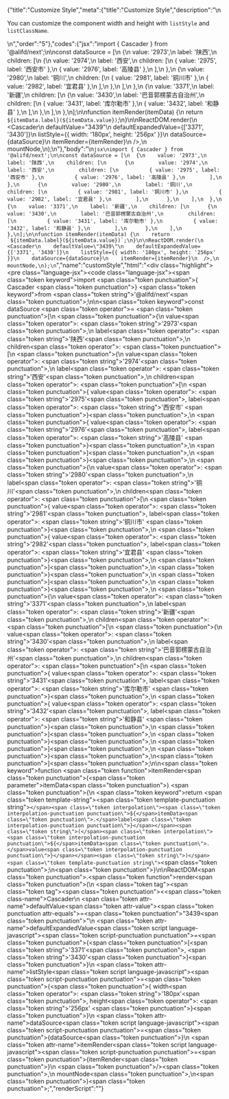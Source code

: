 {"title":"Customize Style","meta":{"title":"Customize Style","description":"\n<p>You can customize the component width and height with <code>listStyle</code> and <code>listClassName</code>.</p>\n","order":"5"},"codes":{"jsx":"import { Cascader } from '@alifd/next';\n\nconst dataSource = [\n  {\n    value: '2973',\n    label: '陕西',\n    children: [\n      {\n        value: '2974',\n        label: '西安',\n        children: [\n          { value: '2975', label: '西安市' },\n          { value: '2976', label: '高陵县' },\n        ],\n      },\n      {\n        value: '2980',\n        label: '铜川',\n        children: [\n          { value: '2981', label: '铜川市' },\n          { value: '2982', label: '宜君县' },\n        ],\n      },\n    ],\n  },\n  {\n    value: '3371',\n    label: '新疆',\n    children: [\n      {\n        value: '3430',\n        label: '巴音郭楞蒙古自治州',\n        children: [\n          { value: '3431', label: '库尔勒市' },\n          { value: '3432', label: '和静县' },\n        ],\n      },\n    ],\n  },\n];\n\nfunction itemRender(itemData) {\n    return `${itemData.label}(${itemData.value})`;\n}\n\nReactDOM.render(\n  <Cascader\n    defaultValue=\"3439\"\n    defaultExpandedValue={['3371', '3430']}\n    listStyle={{ width: '180px', height: '256px' }}\n    dataSource={dataSource}\n    itemRender={itemRender}\n  />,\n  mountNode,\n);\n"},"body":"\n````jsx\nimport { Cascader } from '@alifd/next';\n\nconst dataSource = [\n  {\n    value: '2973',\n    label: '陕西',\n    children: [\n      {\n        value: '2974',\n        label: '西安',\n        children: [\n          { value: '2975', label: '西安市' },\n          { value: '2976', label: '高陵县' },\n        ],\n      },\n      {\n        value: '2980',\n        label: '铜川',\n        children: [\n          { value: '2981', label: '铜川市' },\n          { value: '2982', label: '宜君县' },\n        ],\n      },\n    ],\n  },\n  {\n    value: '3371',\n    label: '新疆',\n    children: [\n      {\n        value: '3430',\n        label: '巴音郭楞蒙古自治州',\n        children: [\n          { value: '3431', label: '库尔勒市' },\n          { value: '3432', label: '和静县' },\n        ],\n      },\n    ],\n  },\n];\n\nfunction itemRender(itemData) {\n    return `${itemData.label}(${itemData.value})`;\n}\n\nReactDOM.render(\n  <Cascader\n    defaultValue=\"3439\"\n    defaultExpandedValue={['3371', '3430']}\n    listStyle={{ width: '180px', height: '256px' }}\n    dataSource={dataSource}\n    itemRender={itemRender}\n  />,\n  mountNode,\n);\n````","name":"customStyle","html":"<script>(function(){'use strict';\n\nvar _next = require('@alifd/next');\n\nvar dataSource = [{\n  value: '2973',\n  label: '陕西',\n  children: [{\n    value: '2974',\n    label: '西安',\n    children: [{ value: '2975', label: '西安市' }, { value: '2976', label: '高陵县' }]\n  }, {\n    value: '2980',\n    label: '铜川',\n    children: [{ value: '2981', label: '铜川市' }, { value: '2982', label: '宜君县' }]\n  }]\n}, {\n  value: '3371',\n  label: '新疆',\n  children: [{\n    value: '3430',\n    label: '巴音郭楞蒙古自治州',\n    children: [{ value: '3431', label: '库尔勒市' }, { value: '3432', label: '和静县' }]\n  }]\n}];\n\nfunction itemRender(itemData) {\n  return itemData.label + '(' + itemData.value + ')';\n}\n\nReactDOM.render(React.createElement(_next.Cascader, {\n  defaultValue: '3439',\n  defaultExpandedValue: ['3371', '3430'],\n  listStyle: { width: '180px', height: '256px' },\n  dataSource: dataSource,\n  itemRender: itemRender\n}), mountNode);})()</script><div class=\"highlight\"><pre class=\"language-jsx\"><code class=\"language-jsx\"><span class=\"token keyword\">import</span> <span class=\"token punctuation\">{</span> Cascader <span class=\"token punctuation\">}</span> <span class=\"token keyword\">from</span> <span class=\"token string\">'@alifd/next'</span><span class=\"token punctuation\">;</span>\n\n<span class=\"token keyword\">const</span> dataSource <span class=\"token operator\">=</span> <span class=\"token punctuation\">[</span>\n  <span class=\"token punctuation\">{</span>\n    value<span class=\"token operator\">:</span> <span class=\"token string\">'2973'</span><span class=\"token punctuation\">,</span>\n    label<span class=\"token operator\">:</span> <span class=\"token string\">'陕西'</span><span class=\"token punctuation\">,</span>\n    children<span class=\"token operator\">:</span> <span class=\"token punctuation\">[</span>\n      <span class=\"token punctuation\">{</span>\n        value<span class=\"token operator\">:</span> <span class=\"token string\">'2974'</span><span class=\"token punctuation\">,</span>\n        label<span class=\"token operator\">:</span> <span class=\"token string\">'西安'</span><span class=\"token punctuation\">,</span>\n        children<span class=\"token operator\">:</span> <span class=\"token punctuation\">[</span>\n          <span class=\"token punctuation\">{</span> value<span class=\"token operator\">:</span> <span class=\"token string\">'2975'</span><span class=\"token punctuation\">,</span> label<span class=\"token operator\">:</span> <span class=\"token string\">'西安市'</span> <span class=\"token punctuation\">}</span><span class=\"token punctuation\">,</span>\n          <span class=\"token punctuation\">{</span> value<span class=\"token operator\">:</span> <span class=\"token string\">'2976'</span><span class=\"token punctuation\">,</span> label<span class=\"token operator\">:</span> <span class=\"token string\">'高陵县'</span> <span class=\"token punctuation\">}</span><span class=\"token punctuation\">,</span>\n        <span class=\"token punctuation\">]</span><span class=\"token punctuation\">,</span>\n      <span class=\"token punctuation\">}</span><span class=\"token punctuation\">,</span>\n      <span class=\"token punctuation\">{</span>\n        value<span class=\"token operator\">:</span> <span class=\"token string\">'2980'</span><span class=\"token punctuation\">,</span>\n        label<span class=\"token operator\">:</span> <span class=\"token string\">'铜川'</span><span class=\"token punctuation\">,</span>\n        children<span class=\"token operator\">:</span> <span class=\"token punctuation\">[</span>\n          <span class=\"token punctuation\">{</span> value<span class=\"token operator\">:</span> <span class=\"token string\">'2981'</span><span class=\"token punctuation\">,</span> label<span class=\"token operator\">:</span> <span class=\"token string\">'铜川市'</span> <span class=\"token punctuation\">}</span><span class=\"token punctuation\">,</span>\n          <span class=\"token punctuation\">{</span> value<span class=\"token operator\">:</span> <span class=\"token string\">'2982'</span><span class=\"token punctuation\">,</span> label<span class=\"token operator\">:</span> <span class=\"token string\">'宜君县'</span> <span class=\"token punctuation\">}</span><span class=\"token punctuation\">,</span>\n        <span class=\"token punctuation\">]</span><span class=\"token punctuation\">,</span>\n      <span class=\"token punctuation\">}</span><span class=\"token punctuation\">,</span>\n    <span class=\"token punctuation\">]</span><span class=\"token punctuation\">,</span>\n  <span class=\"token punctuation\">}</span><span class=\"token punctuation\">,</span>\n  <span class=\"token punctuation\">{</span>\n    value<span class=\"token operator\">:</span> <span class=\"token string\">'3371'</span><span class=\"token punctuation\">,</span>\n    label<span class=\"token operator\">:</span> <span class=\"token string\">'新疆'</span><span class=\"token punctuation\">,</span>\n    children<span class=\"token operator\">:</span> <span class=\"token punctuation\">[</span>\n      <span class=\"token punctuation\">{</span>\n        value<span class=\"token operator\">:</span> <span class=\"token string\">'3430'</span><span class=\"token punctuation\">,</span>\n        label<span class=\"token operator\">:</span> <span class=\"token string\">'巴音郭楞蒙古自治州'</span><span class=\"token punctuation\">,</span>\n        children<span class=\"token operator\">:</span> <span class=\"token punctuation\">[</span>\n          <span class=\"token punctuation\">{</span> value<span class=\"token operator\">:</span> <span class=\"token string\">'3431'</span><span class=\"token punctuation\">,</span> label<span class=\"token operator\">:</span> <span class=\"token string\">'库尔勒市'</span> <span class=\"token punctuation\">}</span><span class=\"token punctuation\">,</span>\n          <span class=\"token punctuation\">{</span> value<span class=\"token operator\">:</span> <span class=\"token string\">'3432'</span><span class=\"token punctuation\">,</span> label<span class=\"token operator\">:</span> <span class=\"token string\">'和静县'</span> <span class=\"token punctuation\">}</span><span class=\"token punctuation\">,</span>\n        <span class=\"token punctuation\">]</span><span class=\"token punctuation\">,</span>\n      <span class=\"token punctuation\">}</span><span class=\"token punctuation\">,</span>\n    <span class=\"token punctuation\">]</span><span class=\"token punctuation\">,</span>\n  <span class=\"token punctuation\">}</span><span class=\"token punctuation\">,</span>\n<span class=\"token punctuation\">]</span><span class=\"token punctuation\">;</span>\n\n<span class=\"token keyword\">function</span> <span class=\"token function\">itemRender</span><span class=\"token punctuation\">(</span><span class=\"token parameter\">itemData</span><span class=\"token punctuation\">)</span> <span class=\"token punctuation\">{</span>\n    <span class=\"token keyword\">return</span> <span class=\"token template-string\"><span class=\"token template-punctuation string\">`</span><span class=\"token interpolation\"><span class=\"token interpolation-punctuation punctuation\">${</span>itemData<span class=\"token punctuation\">.</span>label<span class=\"token interpolation-punctuation punctuation\">}</span></span><span class=\"token string\">(</span><span class=\"token interpolation\"><span class=\"token interpolation-punctuation punctuation\">${</span>itemData<span class=\"token punctuation\">.</span>value<span class=\"token interpolation-punctuation punctuation\">}</span></span><span class=\"token string\">)</span><span class=\"token template-punctuation string\">`</span></span><span class=\"token punctuation\">;</span>\n<span class=\"token punctuation\">}</span>\n\nReactDOM<span class=\"token punctuation\">.</span><span class=\"token function\">render</span><span class=\"token punctuation\">(</span>\n  <span class=\"token tag\"><span class=\"token tag\"><span class=\"token punctuation\">&lt;</span><span class=\"token class-name\">Cascader</span></span>\n    <span class=\"token attr-name\">defaultValue</span><span class=\"token attr-value\"><span class=\"token punctuation attr-equals\">=</span><span class=\"token punctuation\">\"</span>3439<span class=\"token punctuation\">\"</span></span>\n    <span class=\"token attr-name\">defaultExpandedValue</span><span class=\"token script language-javascript\"><span class=\"token script-punctuation punctuation\">=</span><span class=\"token punctuation\">{</span><span class=\"token punctuation\">[</span><span class=\"token string\">'3371'</span><span class=\"token punctuation\">,</span> <span class=\"token string\">'3430'</span><span class=\"token punctuation\">]</span><span class=\"token punctuation\">}</span></span>\n    <span class=\"token attr-name\">listStyle</span><span class=\"token script language-javascript\"><span class=\"token script-punctuation punctuation\">=</span><span class=\"token punctuation\">{</span><span class=\"token punctuation\">{</span> width<span class=\"token operator\">:</span> <span class=\"token string\">'180px'</span><span class=\"token punctuation\">,</span> height<span class=\"token operator\">:</span> <span class=\"token string\">'256px'</span> <span class=\"token punctuation\">}</span><span class=\"token punctuation\">}</span></span>\n    <span class=\"token attr-name\">dataSource</span><span class=\"token script language-javascript\"><span class=\"token script-punctuation punctuation\">=</span><span class=\"token punctuation\">{</span>dataSource<span class=\"token punctuation\">}</span></span>\n    <span class=\"token attr-name\">itemRender</span><span class=\"token script language-javascript\"><span class=\"token script-punctuation punctuation\">=</span><span class=\"token punctuation\">{</span>itemRender<span class=\"token punctuation\">}</span></span>\n  <span class=\"token punctuation\">/></span></span><span class=\"token punctuation\">,</span>\n  mountNode<span class=\"token punctuation\">,</span>\n<span class=\"token punctuation\">)</span><span class=\"token punctuation\">;</span></code></pre></div>","renderScript":"<script>(function(){'use strict';\n\nvar _createClass = function () { function defineProperties(target, props) { for (var i = 0; i < props.length; i++) { var descriptor = props[i]; descriptor.enumerable = descriptor.enumerable || false; descriptor.configurable = true; if (\"value\" in descriptor) descriptor.writable = true; Object.defineProperty(target, descriptor.key, descriptor); } } return function (Constructor, protoProps, staticProps) { if (protoProps) defineProperties(Constructor.prototype, protoProps); if (staticProps) defineProperties(Constructor, staticProps); return Constructor; }; }();\n\nvar _reactLive = require('react-live');\n\nvar _next = require('@alifd/next');\n\nfunction _classCallCheck(instance, Constructor) { if (!(instance instanceof Constructor)) { throw new TypeError(\"Cannot call a class as a function\"); } }\n\nfunction _possibleConstructorReturn(self, call) { if (!self) { throw new ReferenceError(\"this hasn't been initialised - super() hasn't been called\"); } return call && (typeof call === \"object\" || typeof call === \"function\") ? call : self; }\n\nfunction _inherits(subClass, superClass) { if (typeof superClass !== \"function\" && superClass !== null) { throw new TypeError(\"Super expression must either be null or a function, not \" + typeof superClass); } subClass.prototype = Object.create(superClass && superClass.prototype, { constructor: { value: subClass, enumerable: false, writable: true, configurable: true } }); if (superClass) Object.setPrototypeOf ? Object.setPrototypeOf(subClass, superClass) : subClass.__proto__ = superClass; }\n\nwindow.demoNames.push('customStyleEnUs');\n\n\nwindow.customStyleEnUsRenderScript = function customStyleEnUsRenderScript(liveDemo) {\n  var mountNode = document.getElementById('customStyleEnUs-mount');\n  if (liveDemo === \"false\") {\n    var itemRender = function itemRender(itemData) {\n      return itemData.label + '(' + itemData.value + ')';\n    };\n\n    document.getElementById('customStyleEnUs-body').innerHTML = '<pre class=\"language-jsx\"><code class=\"language-jsx\"><span class=\"token keyword\">import</span> <span class=\"token punctuation\">{</span> Cascader <span class=\"token punctuation\">}</span> <span class=\"token keyword\">from</span> <span class=\"token string\">\\'@alifd/next\\'</span><span class=\"token punctuation\">;</span>\\n\\n<span class=\"token keyword\">const</span> dataSource <span class=\"token operator\">=</span> <span class=\"token punctuation\">[</span>\\n  <span class=\"token punctuation\">{</span>\\n    value<span class=\"token operator\">:</span> <span class=\"token string\">\\'2973\\'</span><span class=\"token punctuation\">,</span>\\n    label<span class=\"token operator\">:</span> <span class=\"token string\">\\'\\u9655\\u897F\\'</span><span class=\"token punctuation\">,</span>\\n    children<span class=\"token operator\">:</span> <span class=\"token punctuation\">[</span>\\n      <span class=\"token punctuation\">{</span>\\n        value<span class=\"token operator\">:</span> <span class=\"token string\">\\'2974\\'</span><span class=\"token punctuation\">,</span>\\n        label<span class=\"token operator\">:</span> <span class=\"token string\">\\'\\u897F\\u5B89\\'</span><span class=\"token punctuation\">,</span>\\n        children<span class=\"token operator\">:</span> <span class=\"token punctuation\">[</span>\\n          <span class=\"token punctuation\">{</span> value<span class=\"token operator\">:</span> <span class=\"token string\">\\'2975\\'</span><span class=\"token punctuation\">,</span> label<span class=\"token operator\">:</span> <span class=\"token string\">\\'\\u897F\\u5B89\\u5E02\\'</span> <span class=\"token punctuation\">}</span><span class=\"token punctuation\">,</span>\\n          <span class=\"token punctuation\">{</span> value<span class=\"token operator\">:</span> <span class=\"token string\">\\'2976\\'</span><span class=\"token punctuation\">,</span> label<span class=\"token operator\">:</span> <span class=\"token string\">\\'\\u9AD8\\u9675\\u53BF\\'</span> <span class=\"token punctuation\">}</span><span class=\"token punctuation\">,</span>\\n        <span class=\"token punctuation\">]</span><span class=\"token punctuation\">,</span>\\n      <span class=\"token punctuation\">}</span><span class=\"token punctuation\">,</span>\\n      <span class=\"token punctuation\">{</span>\\n        value<span class=\"token operator\">:</span> <span class=\"token string\">\\'2980\\'</span><span class=\"token punctuation\">,</span>\\n        label<span class=\"token operator\">:</span> <span class=\"token string\">\\'\\u94DC\\u5DDD\\'</span><span class=\"token punctuation\">,</span>\\n        children<span class=\"token operator\">:</span> <span class=\"token punctuation\">[</span>\\n          <span class=\"token punctuation\">{</span> value<span class=\"token operator\">:</span> <span class=\"token string\">\\'2981\\'</span><span class=\"token punctuation\">,</span> label<span class=\"token operator\">:</span> <span class=\"token string\">\\'\\u94DC\\u5DDD\\u5E02\\'</span> <span class=\"token punctuation\">}</span><span class=\"token punctuation\">,</span>\\n          <span class=\"token punctuation\">{</span> value<span class=\"token operator\">:</span> <span class=\"token string\">\\'2982\\'</span><span class=\"token punctuation\">,</span> label<span class=\"token operator\">:</span> <span class=\"token string\">\\'\\u5B9C\\u541B\\u53BF\\'</span> <span class=\"token punctuation\">}</span><span class=\"token punctuation\">,</span>\\n        <span class=\"token punctuation\">]</span><span class=\"token punctuation\">,</span>\\n      <span class=\"token punctuation\">}</span><span class=\"token punctuation\">,</span>\\n    <span class=\"token punctuation\">]</span><span class=\"token punctuation\">,</span>\\n  <span class=\"token punctuation\">}</span><span class=\"token punctuation\">,</span>\\n  <span class=\"token punctuation\">{</span>\\n    value<span class=\"token operator\">:</span> <span class=\"token string\">\\'3371\\'</span><span class=\"token punctuation\">,</span>\\n    label<span class=\"token operator\">:</span> <span class=\"token string\">\\'\\u65B0\\u7586\\'</span><span class=\"token punctuation\">,</span>\\n    children<span class=\"token operator\">:</span> <span class=\"token punctuation\">[</span>\\n      <span class=\"token punctuation\">{</span>\\n        value<span class=\"token operator\">:</span> <span class=\"token string\">\\'3430\\'</span><span class=\"token punctuation\">,</span>\\n        label<span class=\"token operator\">:</span> <span class=\"token string\">\\'\\u5DF4\\u97F3\\u90ED\\u695E\\u8499\\u53E4\\u81EA\\u6CBB\\u5DDE\\'</span><span class=\"token punctuation\">,</span>\\n        children<span class=\"token operator\">:</span> <span class=\"token punctuation\">[</span>\\n          <span class=\"token punctuation\">{</span> value<span class=\"token operator\">:</span> <span class=\"token string\">\\'3431\\'</span><span class=\"token punctuation\">,</span> label<span class=\"token operator\">:</span> <span class=\"token string\">\\'\\u5E93\\u5C14\\u52D2\\u5E02\\'</span> <span class=\"token punctuation\">}</span><span class=\"token punctuation\">,</span>\\n          <span class=\"token punctuation\">{</span> value<span class=\"token operator\">:</span> <span class=\"token string\">\\'3432\\'</span><span class=\"token punctuation\">,</span> label<span class=\"token operator\">:</span> <span class=\"token string\">\\'\\u548C\\u9759\\u53BF\\'</span> <span class=\"token punctuation\">}</span><span class=\"token punctuation\">,</span>\\n        <span class=\"token punctuation\">]</span><span class=\"token punctuation\">,</span>\\n      <span class=\"token punctuation\">}</span><span class=\"token punctuation\">,</span>\\n    <span class=\"token punctuation\">]</span><span class=\"token punctuation\">,</span>\\n  <span class=\"token punctuation\">}</span><span class=\"token punctuation\">,</span>\\n<span class=\"token punctuation\">]</span><span class=\"token punctuation\">;</span>\\n\\n<span class=\"token keyword\">function</span> <span class=\"token function\">itemRender</span><span class=\"token punctuation\">(</span><span class=\"token parameter\">itemData</span><span class=\"token punctuation\">)</span> <span class=\"token punctuation\">{</span>\\n    <span class=\"token keyword\">return</span> <span class=\"token template-string\"><span class=\"token template-punctuation string\">{backquote}</span><span class=\"token interpolation\"><span class=\"token interpolation-punctuation punctuation\">{dollar}{</span>itemData<span class=\"token punctuation\">.</span>label<span class=\"token interpolation-punctuation punctuation\">}</span></span><span class=\"token string\">(</span><span class=\"token interpolation\"><span class=\"token interpolation-punctuation punctuation\">{dollar}{</span>itemData<span class=\"token punctuation\">.</span>value<span class=\"token interpolation-punctuation punctuation\">}</span></span><span class=\"token string\">)</span><span class=\"token template-punctuation string\">{backquote}</span></span><span class=\"token punctuation\">;</span>\\n<span class=\"token punctuation\">}</span>\\n\\nReactDOM<span class=\"token punctuation\">.</span><span class=\"token function\">render</span><span class=\"token punctuation\">(</span>\\n  <span class=\"token tag\"><span class=\"token tag\"><span class=\"token punctuation\">&lt;</span><span class=\"token class-name\">Cascader</span></span>\\n    <span class=\"token attr-name\">defaultValue</span><span class=\"token attr-value\"><span class=\"token punctuation attr-equals\">=</span><span class=\"token punctuation\">\"</span>3439<span class=\"token punctuation\">\"</span></span>\\n    <span class=\"token attr-name\">defaultExpandedValue</span><span class=\"token script language-javascript\"><span class=\"token script-punctuation punctuation\">=</span><span class=\"token punctuation\">{</span><span class=\"token punctuation\">[</span><span class=\"token string\">\\'3371\\'</span><span class=\"token punctuation\">,</span> <span class=\"token string\">\\'3430\\'</span><span class=\"token punctuation\">]</span><span class=\"token punctuation\">}</span></span>\\n    <span class=\"token attr-name\">listStyle</span><span class=\"token script language-javascript\"><span class=\"token script-punctuation punctuation\">=</span><span class=\"token punctuation\">{</span><span class=\"token punctuation\">{</span> width<span class=\"token operator\">:</span> <span class=\"token string\">\\'180px\\'</span><span class=\"token punctuation\">,</span> height<span class=\"token operator\">:</span> <span class=\"token string\">\\'256px\\'</span> <span class=\"token punctuation\">}</span><span class=\"token punctuation\">}</span></span>\\n    <span class=\"token attr-name\">dataSource</span><span class=\"token script language-javascript\"><span class=\"token script-punctuation punctuation\">=</span><span class=\"token punctuation\">{</span>dataSource<span class=\"token punctuation\">}</span></span>\\n    <span class=\"token attr-name\">itemRender</span><span class=\"token script language-javascript\"><span class=\"token script-punctuation punctuation\">=</span><span class=\"token punctuation\">{</span>itemRender<span class=\"token punctuation\">}</span></span>\\n  <span class=\"token punctuation\">/></span></span><span class=\"token punctuation\">,</span>\\n  mountNode<span class=\"token punctuation\">,</span>\\n<span class=\"token punctuation\">)</span><span class=\"token punctuation\">;</span>\\n</code></pre>\\n'.replace(/{backquote}/g, '`').replace(/{dollar}/g, '$');\n\n    var dataSource = [{\n      value: '2973',\n      label: '陕西',\n      children: [{\n        value: '2974',\n        label: '西安',\n        children: [{ value: '2975', label: '西安市' }, { value: '2976', label: '高陵县' }]\n      }, {\n        value: '2980',\n        label: '铜川',\n        children: [{ value: '2981', label: '铜川市' }, { value: '2982', label: '宜君县' }]\n      }]\n    }, {\n      value: '3371',\n      label: '新疆',\n      children: [{\n        value: '3430',\n        label: '巴音郭楞蒙古自治州',\n        children: [{ value: '3431', label: '库尔勒市' }, { value: '3432', label: '和静县' }]\n      }]\n    }];\n\n    ReactDOM.render(React.createElement(_next.Cascader, {\n      defaultValue: '3439',\n      defaultExpandedValue: ['3371', '3430'],\n      listStyle: { width: '180px', height: '256px' },\n      dataSource: dataSource,\n      itemRender: itemRender\n    }), mountNode);\n\n    return;\n  }\n\n  var customStyleEnUsLiveScript = 'const dataSource = [\\n  {\\n    value: \"2973\",\\n    label: \"\\u9655\\u897F\",\\n    children: [\\n      {\\n        value: \"2974\",\\n        label: \"\\u897F\\u5B89\",\\n        children: [\\n          { value: \"2975\", label: \"\\u897F\\u5B89\\u5E02\" },\\n          { value: \"2976\", label: \"\\u9AD8\\u9675\\u53BF\" }\\n        ]\\n      },\\n      {\\n        value: \"2980\",\\n        label: \"\\u94DC\\u5DDD\",\\n        children: [\\n          { value: \"2981\", label: \"\\u94DC\\u5DDD\\u5E02\" },\\n          { value: \"2982\", label: \"\\u5B9C\\u541B\\u53BF\" }\\n        ]\\n      }\\n    ]\\n  },\\n  {\\n    value: \"3371\",\\n    label: \"\\u65B0\\u7586\",\\n    children: [\\n      {\\n        value: \"3430\",\\n        label: \"\\u5DF4\\u97F3\\u90ED\\u695E\\u8499\\u53E4\\u81EA\\u6CBB\\u5DDE\",\\n        children: [\\n          { value: \"3431\", label: \"\\u5E93\\u5C14\\u52D2\\u5E02\" },\\n          { value: \"3432\", label: \"\\u548C\\u9759\\u53BF\" }\\n        ]\\n      }\\n    ]\\n  }\\n];\\n\\nfunction itemRender(itemData) {\\n  return `${itemData.label}(${itemData.value})`;\\n}\\n\\nReactDOM.render(\\n  <Cascader\\n    defaultValue=\"3439\"\\n    defaultExpandedValue={[\"3371\", \"3430\"]}\\n    listStyle={{ width: \"180px\", height: \"256px\" }}\\n    dataSource={dataSource}\\n    itemRender={itemRender}\\n  />,\\n  mountNode\\n);';\n  var emptyTheme = {\n    plain: {},\n    styles: [{\n      types: [],\n      styles: {}\n    }]\n  };\n\n  function renderAfter() {\n    ReactDOM.render(React.createElement(\n      _next.Balloon.Tooltip,\n      {\n        align: 't',\n        style: { maxWidth: 320 },\n        trigger: React.createElement('div', {\n          dangerouslySetInnerHTML: {\n            __html: '<pre class=\"language-jsx\"><code class=\"language-jsx\"><span class=\"token keyword\">import</span> <span class=\"token punctuation\">{</span> Cascader <span class=\"token punctuation\">}</span> <span class=\"token keyword\">from</span> <span class=\"token string\">\\'@alifd/next\\'</span><span class=\"token punctuation\">;</span>\\n</code></pre>\\n'\n          }\n        })\n      },\n      '\\u7F16\\u8F91\\u6A21\\u5F0F\\u6682\\u4E0D\\u652F\\u6301\\u4FEE\\u6539\\u4F9D\\u8D56\\u5F15\\u5165'\n    ), document.getElementById('customStyleEnUs-live-import'));\n  }\n\n  var LiveRenderer = function (_React$Component) {\n    _inherits(LiveRenderer, _React$Component);\n\n    function LiveRenderer(props) {\n      _classCallCheck(this, LiveRenderer);\n\n      var _this = _possibleConstructorReturn(this, (LiveRenderer.__proto__ || Object.getPrototypeOf(LiveRenderer)).call(this, props));\n\n      _this.onBlur = function () {\n        var time = new Date().getTime();\n        window.top.postMessage({\n          type: 'ReactLiveEdit',\n          from: 'demo',\n          body: { name: 'customStyleEnUs', component: 'Cascader', time: time }\n        }, '*');\n      };\n\n      return _this;\n    }\n\n    _createClass(LiveRenderer, [{\n      key: 'componentDidMount',\n      value: function componentDidMount() {\n        renderAfter();\n      }\n    }, {\n      key: 'render',\n      value: function render() {\n        return React.createElement(\n          _reactLive.LiveProvider,\n          {\n            code: customStyleEnUsLiveScript,\n            scope: { Cascader: _next.Cascader, mountNode: mountNode },\n            noInline: true },\n          React.createElement(\n            'div',\n            { id: 'customStyleEnUs-live-editor' },\n            React.createElement(_reactLive.LiveError, { id: 'customStyleEnUs-live-error', className: 'react-live-error' }),\n            React.createElement('div', { id: 'customStyleEnUs-live-import' }),\n            React.createElement(\n              'div',\n              { id: 'customStyleEnUs-live-body', className: 'react-live-body' },\n              React.createElement(_reactLive.LiveEditor, { theme: emptyTheme, onBlur: this.onBlur })\n            ),\n            React.createElement('div', { id: 'customStyleEnUs-live-css' })\n          ),\n          React.createElement(_reactLive.LivePreview, null)\n        );\n      }\n    }]);\n\n    return LiveRenderer;\n  }(React.Component);\n\n  ReactDOM.render(React.createElement(LiveRenderer, null), document.getElementById('customStyleEnUs-body'));\n  return;\n};\n\nwindow.renderFuncs.push(customStyleEnUsRenderScript);\n\nfunction onRiddleOrCodePenClick(type) {\n  var time = new Date().getTime();\n  window.top.postMessage({\n    type: 'RiddleOrCodePenClick',\n    from: 'demo',\n    body: { name: 'customStyleEnUs', component: 'Cascader', type: type, time: time }\n  }, '*');\n}\nReactDOM.render(React.createElement(\n  _next.Balloon.Tooltip,\n  {\n    align: 'b',\n    style: { maxWidth: 400 },\n    trigger: React.createElement(\n      'span',\n      { role: 'img', className: 'op-icon', onClick: function onClick() {\n          return onRiddleOrCodePenClick('CodePen');\n        } },\n      React.createElement(\n        'svg',\n        { viewBox: '0 0 20 20', fill: 'currentColor' },\n        React.createElement('path', {\n          d: 'M17.7207447,7.0537234 L10.2739362,2.0893617 C10.0952128,1.97021277 9.86223404,1.97021277 9.68404255,2.0893617 L2.23723404,7.0537234 C2.0893617,7.15212766 2.00053191,7.31861702 2.00053191,7.4962766 L2.00053191,12.4606383 C2.00053191,12.6382979 2.0893617,12.8047872 2.23723404,12.9031915 L9.68404255,17.8675532 C9.77340426,17.9271277 9.87606383,17.9569149 9.97925532,17.9569149 C10.0824468,17.9569149 10.1851064,17.9271277 10.2744681,17.8675532 L17.7212766,12.9031915 C17.8691489,12.8047872 17.9579787,12.6382979 17.9579787,12.4606383 L17.9579787,7.4962766 C17.9579787,7.31861702 17.8691489,7.15212766 17.7212766,7.0537234 L17.7207447,7.0537234 Z M9.9787234,11.8218085 L7.2143617,9.9787234 L9.9787234,8.1356383 L12.7430851,9.9787234 L9.9787234,11.8218085 Z M10.5106383,7.21170213 L10.5106383,3.52553191 L16.4664894,7.4962766 L13.7021277,9.3393617 L10.5106383,7.21170213 Z M9.44680851,7.21170213 L6.25531915,9.3393617 L3.49095745,7.4962766 L9.44680851,3.52553191 L9.44680851,7.21170213 Z M5.2962766,9.9787234 L3.06382979,11.4670213 L3.06382979,8.49042553 L5.2962766,9.9787234 Z M6.25531915,10.6180851 L9.44680851,12.7457447 L9.44680851,16.4319149 L3.49095745,12.4611702 L6.25531915,10.6180851 Z M10.5106383,12.7457447 L13.7021277,10.6180851 L16.4664894,12.4611702 L10.5106383,16.4319149 L10.5106383,12.7457447 Z M14.6611702,9.9787234 L16.893617,8.49042553 L16.893617,11.4670213 L14.6611702,9.9787234 Z' })\n      )\n    ) },\n  React.createElement(\n    'span',\n    null,\n    '\\u5728CodePen\\u4E2D\\u6253\\u5F00'\n  )\n), document.getElementById('customStyleEnUs-CodePen'));\nReactDOM.render(React.createElement(\n  _next.Balloon.Tooltip,\n  {\n    align: 'b',\n    style: { maxWidth: 400 },\n    trigger: React.createElement(\n      'span',\n      { role: 'img', className: 'op-icon', onClick: function onClick() {\n          return onRiddleOrCodePenClick('Riddle');\n        } },\n      React.createElement(\n        'svg',\n        { viewBox: '0 0 20 20', fill: 'currentColor' },\n        React.createElement('path', {\n          d: 'M12.0135981,2 C14.9585189,2 17.345849,4.38716704 17.345849,7.33333333 C17.345849,9.38478693 16.1882418,11.1657179 14.4903288,12.0578577 L17.2084049,16.7658872 C17.2378708,16.8169235 17.2591949,16.8704263 17.2727803,16.9248914 C17.3474476,17.0262914 17.3916465,17.1520943 17.3916465,17.2882205 C17.3916465,17.628088 17.1161295,17.9036051 16.7762619,17.9036051 L2.81174505,17.9048498 C2.75007855,17.9255976 2.68404472,17.9368421 2.61538462,17.9368421 C2.27551708,17.9368421 2,17.661325 2,17.3214575 L2,4.90050552 C2,4.44767651 2.36696407,4.08058607 2.8201909,4.08058607 L2.8201909,4.08058607 L4.598,4.08 L4.59829061,3.64037695 C4.59829061,2.78210363 5.25867561,2.07778272 6.09736436,2.00602116 L6.23871411,2 Z M11.9839597,3.23076923 L6.23745245,3.23076923 C6.01143198,3.23076923 5.82905984,3.41419855 5.82905984,3.64047008 L5.82905984,3.64047008 L5.829,4.08 L11.5615101,4.08058607 C13.3089935,4.08058607 14.7370181,5.4476011 14.8334247,7.17082808 L14.8386124,7.35677655 C14.8386124,9.16616658 13.3721154,10.632967 11.5615101,10.632967 L11.5615101,10.632967 L10.299,10.632 L12.6155561,14.6429723 C12.7020335,14.7927556 12.7183875,14.9637818 12.6748043,15.1180362 C12.6779184,15.1342067 12.6786336,15.1513556 12.6786336,15.1686715 C12.6786336,15.508539 12.4031165,15.7840561 12.063249,15.7840561 L5.39477011,15.7840561 C5.33908357,15.7840561 5.28512459,15.7766596 5.23382202,15.7627953 L5.21367522,15.7639098 L5.21367522,15.7639098 C4.87380768,15.7639098 4.59829061,15.4883927 4.59829061,15.1485252 L4.598,5.323 L3.23076923,5.32307709 L3.23,16.672 L15.733,16.672 L13.0769083,12.0713449 C12.9069827,11.7770252 13.0078241,11.40068 13.3021438,11.2307544 C13.3538063,11.200927 13.4079962,11.1794424 13.4631533,11.1658825 C14.9972153,10.5673738 16.0854701,9.07745387 16.0854701,7.33333333 C16.0854701,5.06705157 14.2491614,3.23076923 11.9839597,3.23076923 L11.9839597,3.23076923 Z M11.7212434,5.32867389 L11.5688942,5.32307709 L5.829,5.323 L5.82905984,11.0261966 C5.82905984,11.0464748 5.83052125,11.0664018 5.83334393,11.0858783 L5.84579569,11.1428571 L5.829,11.142 L5.829,14.553 L11.142,14.553 L8.71393544,10.3467056 C8.54400168,10.0523717 8.64484792,9.67600839 8.93918185,9.50607462 C9.01663814,9.46135521 9.09977514,9.43538787 9.18333591,9.42676402 L9.18350929,9.40512829 L11.5688942,9.40512829 C12.6982428,9.40512829 13.6102561,8.49132999 13.6102561,7.36410269 C13.6102561,6.23662753 12.6963072,5.32307709 11.5688942,5.32307709 Z' })\n      )\n    ) },\n  React.createElement(\n    'span',\n    null,\n    '\\u5728Riddle\\u4E2D\\u6253\\u5F00'\n  )\n), document.getElementById('customStyleEnUs-Riddle'));\nReactDOM.render(React.createElement(\n  _next.Balloon.Tooltip,\n  {\n    align: 'b',\n    style: { maxWidth: 320 },\n    trigger: React.createElement(\n      'span',\n      { className: 'code-box-code-action', onClick: function onClick() {\n          _next.Message.success('复制成功');\n        } },\n      React.createElement(\n        'svg',\n        { viewBox: '0 0 20 20', focusable: 'false', 'data-icon': 'snippets', width: '20px', height: '20px', fill: 'currentColor', 'aria-hidden': 'true' },\n        React.createElement('path', { d: 'M15,5 L15,18 L2,18 L2,5 L15,5 Z M14,6 L3,6 L3,17 L14,17 L14,6 Z M18,2 L18,15 L16,15 L16,13.999 L17,14 L17,3 L6,3 L6,4 L5,4 L5,2 L18,2 Z M9,8 L9,11 L12,11 L12,12 L9,12 L9,15 L8,15 L8,12 L5,12 L5,11 L8,11 L8,8 L9,8 Z' })\n      )\n    )\n  },\n  React.createElement(\n    'span',\n    null,\n    '\\u590D\\u5236\\u4EE3\\u7801'\n  )\n), document.getElementById('customStyleEnUs-copy-btn'));\nReactDOM.render(React.createElement(\n  React.Fragment,\n  null,\n  React.createElement(\n    _next.Balloon.Tooltip,\n    {\n      align: 'b',\n      style: { maxWidth: 400 },\n      trigger: React.createElement(\n        'span',\n        { id: 'customStyleEnUs-icon-show', className: 'code-box-code-action code-expand-icon-show' },\n        React.createElement(\n          'svg',\n          { alt: 'expand code', width: '20px', height: '20px', viewBox: '0 0 20 20', fill: 'currentColor' },\n          React.createElement('path', {\n            d: 'M14.4307124,13.5667899 L15.1349452,14.276759 L10.7473676,18.6288871 L6.42783259,14.2738791 L7.13782502,13.5696698 L10.7530744,17.2147744 L14.4307124,13.5667899 Z M4.79130753,8.067524 L16.3824174,11.1733525 L16.1235984,12.1392784 L4.53248848,9.03344983 L4.79130753,8.067524 Z M10.8154102,1.57503552 L15.1349452,5.93004351 L14.4249528,6.63425282 L10.809949,2.98914817 L7.13206544,6.6371327 L6.42783259,5.92716363 L10.8154102,1.57503552 Z',\n            transform: 'translate(10.457453, 10.101961) rotate(90.000000) translate(-10.457453, -10.101961) ' })\n        )\n      ) },\n    React.createElement(\n      'span',\n      null,\n      '\\u5C55\\u5F00\\u4EE3\\u7801',\n      React.createElement('br', null),\n      React.createElement('br', null),\n      '\\u5C0F\\u63D0\\u793A: ',\n      React.createElement('br', null),\n      React.createElement('br', null),\n      ' 1. \\u70B9\\u51FB\\u4E00\\u4E0B\\u4EE3\\u7801\\uFF0C\\u8BD5\\u4E00\\u8BD5\\u5728\\u7EBF\\u7F16\\u8F91\\u9884\\u89C8\\u5427\\uFF01 ',\n      React.createElement('br', null),\n      React.createElement('br', null),\n      '2. \\u9875\\u9762\\u53F3\\u4E0A\\u65B9 \\u6709 ',\n      React.createElement(\n        'strong',\n        null,\n        '\\u5168\\u5C40\\u4EE3\\u7801\\u5C55\\u5F00'\n      ),\n      ' \\u53CA ',\n      React.createElement(\n        'strong',\n        null,\n        '\\u5F00\\u542F\\u5728\\u7EBF\\u7F16\\u8F91'\n      ),\n      ' \\u6A21\\u5F0F\\u54DF\\uFF5E'\n    )\n  ),\n  React.createElement(\n    _next.Balloon.Tooltip,\n    {\n      align: 'b',\n      style: { maxWidth: 400 },\n      trigger: React.createElement(\n        'span',\n        { id: 'customStyleEnUs-icon-hide', className: 'code-box-code-action code-expand-icon-hide', style: { display: 'none' } },\n        React.createElement(\n          'svg',\n          { alt: 'expand code', width: '20px', height: '20px', viewBox: '0 0 20 20', style: { fill: '#3B9AFF' } },\n          React.createElement('path', {\n            d: 'M14.4307124,13.5667899 L15.1349452,14.276759 L10.7473676,18.6288871 L6.42783259,14.2738791 L7.13782502,13.5696698 L10.7530744,17.2147744 L14.4307124,13.5667899 Z M4.79130753,8.067524 L16.3824174,11.1733525 L16.1235984,12.1392784 L4.53248848,9.03344983 L4.79130753,8.067524 Z M10.8154102,1.57503552 L15.1349452,5.93004351 L14.4249528,6.63425282 L10.809949,2.98914817 L7.13206544,6.6371327 L6.42783259,5.92716363 L10.8154102,1.57503552 Z',\n            transform: 'translate(10.457453, 10.101961) rotate(90.000000) translate(-10.457453, -10.101961) ' })\n        )\n      ) },\n    React.createElement(\n      'span',\n      null,\n      '\\u6536\\u8D77\\u4EE3\\u7801',\n      React.createElement('br', null),\n      React.createElement('br', null),\n      '\\u5C0F\\u63D0\\u793A: ',\n      React.createElement('br', null),\n      React.createElement('br', null),\n      ' 1. \\u70B9\\u51FB\\u4E00\\u4E0B\\u4EE3\\u7801\\uFF0C\\u8BD5\\u4E00\\u8BD5\\u5728\\u7EBF\\u7F16\\u8F91\\u9884\\u89C8\\u5427\\uFF01 ',\n      React.createElement('br', null),\n      React.createElement('br', null),\n      '2. \\u9875\\u9762\\u53F3\\u4E0A\\u65B9 \\u6709 ',\n      React.createElement(\n        'strong',\n        null,\n        '\\u5168\\u5C40\\u4EE3\\u7801\\u5C55\\u5F00'\n      ),\n      ' \\u53CA ',\n      React.createElement(\n        'strong',\n        null,\n        '\\u5F00\\u542F\\u5728\\u7EBF\\u7F16\\u8F91'\n      ),\n      ' \\u6A21\\u5F0F\\u54DF\\uFF5E'\n    )\n  )\n), document.getElementById('customStyleEnUs-fold-code'));})()</script>"}